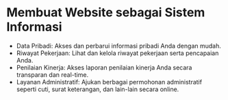 Membuat Website sebagai Sistem Informasi
==
- Data Pribadi: Akses dan perbarui informasi pribadi Anda dengan mudah.
- Riwayat Pekerjaan: Lihat dan kelola riwayat pekerjaan serta pencapaian Anda.
- Penilaian Kinerja: Akses laporan penilaian kinerja Anda secara transparan dan real-time.
- Layanan Administratif: Ajukan berbagai permohonan administratif seperti cuti, surat keterangan, dan lain-lain secara online.
